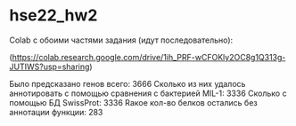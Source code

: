 # hse22_hw2

Colab с обоими частями задания (идут последовательно):

(https://colab.research.google.com/drive/1ih_PRF-wCFOKly2OC8g1Q313g-JUTIWS?usp=sharing)

Было предсказано генов всего: 3666
Cколько из них удалось аннотировать с помощью сравнения с бактерией MIL-1: 3336
Cколько с помощью БД SwissProt: 3336
Rакое кол-во белков остались без аннотации функции: 283
